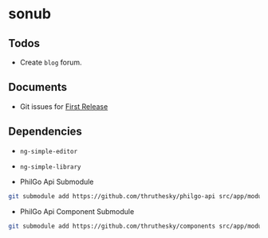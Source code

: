 # sonub

## Todos

* Create `blog` forum.

## Documents

* Git issues for [First Release](https://github.com/thruthesky/sonub/projects/1)

## Dependencies

* `ng-simple-editor`
* `ng-simple-library`

* PhilGo Api Submodule

```` sh
git submodule add https://github.com/thruthesky/philgo-api src/app/modules/philgo-api
````

* PhilGo Api Component Submodule

```` sh
git submodule add https://github.com/thruthesky/components src/app/modules/components
````
